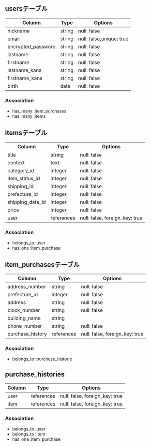 ## usersテーブル

 | Column               |  Type  | Options                 |
 | -------------------- |  ----  | ----------------------- |
 | nickname             | string | null: false             |
 | email                | string |null: false,unique: true |
 | encrypted_password   | string |null: false              |
 | lastname             | string | null: false             |
 | firstname            | string | null: false             |
 | lastname_kana        | string | null: false             |
 | firstname_kana       | string | null: false             |
 | birth                | date   | null: false             |


 ### Association
 - has_many :item_purchases
 - has_many :items

## itemsテーブル

 | Column               |  Type  | Options                 |
 | -------------------- |  ----  | ----------------------- |
 | title                | string | null: false             |
 | context              | text   | null: false             |
 | category_id          | integer | null: false             |
 | item_status_id       | integer | null: false             |
 | shipping_id          | integer | null: false             |
 | prefecture_id        | integer | null: false             |
 | shipping_date_id     | integer | null: false             |
 | price                | integer | null: false             |
 | user                 | references | null: false, foreign_key: true    |
 
### Association
- belongs_to :user
- has_one :item_purchase

## item_purchasesテーブル

 | Column               |  Type  | Options                 |
 | -------------------- |  ----  | ----------------------- |
 | address_number       | string | null: false             |
 | prefecture_id        | integer | null: false            |
 | address              | string | null: false             |
 | block_number         | string | null: false             |
 | building_name        | string |                         |
 | phone_number         | string | null: false             |
 | purchase_history     | references | null: false, foreign_key: true   |


 ### Association
 - belongs_to :purchese_historie

## purchase_histories

 | Column               |  Type      | Options                       |
 | -------------------- |  ----      | ----------------------------- |
 | user                 | references | null: false, foreign_key: true             |
 | item                 | references | null: false, foreign_key: true             |
 
 ### Association
 - belongs_to :user
 - belongs_to :item
 - has_one :item_purchase